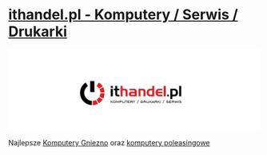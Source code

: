 # [ithandel.pl - Komputery / Serwis / Drukarki](https://ithandel.pl)

![ithandel.pl - komputery, drukarki, serwis](/profile/logo.jpg "ithandel.pl")

Najlepsze [Komputery Gniezno](https://itpartner.pl) oraz [komputery poleasingowe](https://itpartner.pl)
